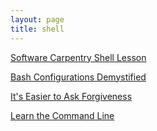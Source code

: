 ```yaml
---
layout: page
title: shell
---
```


[Software Carpentry Shell 
Lesson](http://swcarpentry.github.io/shell-novice/index.html)

[Bash Configurations 
Demystified](http://dghubble.com/blog/posts/.bashprofile-.profile-and-.bashrc-conventions)

[It's Easier to Ask 
Forgiveness](http://www.linuxjournal.com/content/its-easier-ask-forgiveness)

[Learn the Command 
Line](https://www.codecademy.com/learn/learn-the-command-line)
